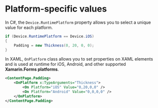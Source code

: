 
# Platform-specific values

In C#, the `Device.RuntimePlatform` property allows you to select a unique value for each platform.

```cs
if (Device.RuntimePlatform == Device.iOS)
{
    Padding = new Thickness(0, 20, 0, 0);
}
```

In XAML, `OnPlatform` class allows you to set properties on XAML elements and is used at runtime for iOS, Android, and other supported **Xamarin.Forms platforms**.

```xml
<ContentPage.Padding>
    <OnPlatform x:TypeArguments="Thickness">
        <On Platform="iOS" Value="0,20,0,0" />
        <On Platform="Android" Value="0,0,0,0" />
    </OnPlatform>
</ContentPage.Padding>
```